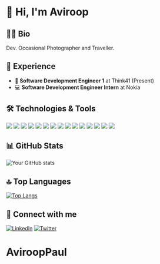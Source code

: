 # 👋 Hi, I'm Aviroop

## 🧑‍💻 Bio

Dev. Occasional Photographer and Traveller.

## 💼 Experience

- 🚀 **Software Development Engineer 1** at Think41 (Present)
- 💻 **Software Development Engineer Intern** at Nokia

## 🛠️ Technologies & Tools

![](https://img.shields.io/badge/Code-JavaScript-informational?style=flat&logo=javascript&logoColor=white&color=2bbc8a)
![](https://img.shields.io/badge/Code-Python-informational?style=flat&logo=python&logoColor=white&color=2bbc8a)
![](https://img.shields.io/badge/Code-Java-informational?style=flat&logo=java&logoColor=white&color=2bbc8a)
![](https://img.shields.io/badge/Framework-React-informational?style=flat&logo=react&logoColor=white&color=2bbc8a)
![](https://img.shields.io/badge/Framework-Next.js-informational?style=flat&logo=next.js&logoColor=white&color=2bbc8a)
![](https://img.shields.io/badge/Framework-Spring_Boot-informational?style=flat&logo=spring-boot&logoColor=white&color=2bbc8a)
![](https://img.shields.io/badge/Framework-Django-informational?style=flat&logo=django&logoColor=white&color=2bbc8a)
![](https://img.shields.io/badge/Framework-FastAPI-informational?style=flat&logo=fastapi&logoColor=white&color=2bbc8a)
![](https://img.shields.io/badge/Framework-Flask-informational?style=flat&logo=flask&logoColor=white&color=2bbc8a)
![](https://img.shields.io/badge/Database-PostgreSQL-informational?style=flat&logo=postgresql&logoColor=white&color=2bbc8a)
![](https://img.shields.io/badge/Database-MongoDB-informational?style=flat&logo=mongodb&logoColor=white&color=2bbc8a)
![](https://img.shields.io/badge/Cloud-MongoDB_Atlas-informational?style=flat&logo=mongodb&logoColor=white&color=2bbc8a)
![](https://img.shields.io/badge/Tools-Docker-informational?style=flat&logo=docker&logoColor=white&color=2bbc8a)
![](https://img.shields.io/badge/Tools-Kubernetes-informational?style=flat&logo=kubernetes&logoColor=white&color=2bbc8a)
![](https://img.shields.io/badge/Tools-Git-informational?style=flat&logo=git&logoColor=white&color=2bbc8a)

## 📊 GitHub Stats

![Your GitHub stats](https://github-readme-stats.vercel.app/api?username=YourGitHubUsername&show_icons=true&theme=radical)

## 🔝 Top Languages

[![Top Langs](https://github-readme-stats.vercel.app/api/top-langs/?username=YourGitHubUsername&layout=compact)](https://github.com/anuraghazra/github-readme-stats)

## 🔗 Connect with me

[![LinkedIn](https://img.shields.io/badge/LinkedIn-0077B5?style=for-the-badge&logo=linkedin&logoColor=white)](Your-LinkedIn-Profile-Link)
[![Twitter](https://img.shields.io/badge/Twitter-1DA1F2?style=for-the-badge&logo=twitter&logoColor=white)](Your-Twitter-Profile-Link)
# AviroopPaul
